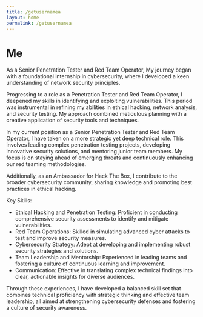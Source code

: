 ```yaml
---
title: /getusernamea
layout: home
permalink: /getusernamea
---
```


# Me

As a Senior Penetration Tester and Red Team Operator, My journey began with a foundational internship in cybersecurity, where I developed a keen understanding of network security principles.

Progressing to a role as a Penetration Tester and Red Team Operator, I deepened my skills in identifying and exploiting vulnerabilities. This period was instrumental in refining my abilities in ethical hacking, network analysis, and security testing. My approach combined meticulous planning with a creative application of security tools and techniques.

In my current position as a Senior Penetration Tester and Red Team Operator, I have taken on a more strategic yet deep technical role. This involves leading complex penetration testing projects, developing innovative security solutions, and mentoring junior team members. My focus is on staying ahead of emerging threats and continuously enhancing our red teaming methodologies.

Additionally, as an Ambassador for Hack The Box, I contribute to the broader cybersecurity community, sharing knowledge and promoting best practices in ethical hacking.

Key Skills:
- Ethical Hacking and Penetration Testing: Proficient in conducting comprehensive security assessments to identify and mitigate vulnerabilities.
- Red Team Operations: Skilled in simulating advanced cyber attacks to test and improve security measures.
- Cybersecurity Strategy: Adept at developing and implementing robust security strategies and solutions.
- Team Leadership and Mentorship: Experienced in leading teams and fostering a culture of continuous learning and improvement.
- Communication: Effective in translating complex technical findings into clear, actionable insights for diverse audiences.

Through these experiences, I have developed a balanced skill set that combines technical proficiency with strategic thinking and effective team leadership, all aimed at strengthening cybersecurity defenses and fostering a culture of security awareness.

